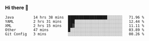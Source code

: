 ### Hi there 👋

<!--
**urzz/urzz** is a ✨ _special_ ✨ repository because its `README.md` (this file) appears on your GitHub profile.

Here are some ideas to get you started:

- 🔭 I’m currently working on ...
- 🌱 I’m currently learning ...
- 👯 I’m looking to collaborate on ...
- 🤔 I’m looking for help with ...
- 💬 Ask me about ...
- 📫 How to reach me: ...
- 😄 Pronouns: ...
- ⚡ Fun fact: ...
-->

<!--START_SECTION:waka-->
```text
Java         14 hrs 38 mins  ██████████████████░░░░░░░   71.96 % 
YAML         2 hrs 31 mins   ███░░░░░░░░░░░░░░░░░░░░░░   12.44 % 
XML          2 hrs 15 mins   ██▓░░░░░░░░░░░░░░░░░░░░░░   11.11 % 
Other        47 mins         █░░░░░░░░░░░░░░░░░░░░░░░░   03.89 % 
Git Config   3 mins          ░░░░░░░░░░░░░░░░░░░░░░░░░   00.26 % 
```
<!--END_SECTION:waka-->
